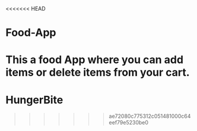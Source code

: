 <<<<<<< HEAD
# Food-App 
This a food App where you can add items or delete items from your cart.
=======
# HungerBite
>>>>>>> ae72080c775312c051481000c64eef79e5230be0
